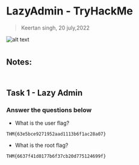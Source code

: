 # LazyAdmin - TryHackMe
> Keertan singh, 20 july,2022

![alt text](/images/bg.jpeg)

#
## Notes:
```
```
#

## Task 1 - Lazy Admin
### Answer the questions below 
- What is the user flag?
```
THM{63e5bce9271952aad1113b6f1ac28a07}
```
- What is the root flag?
```
THM{6637f41d0177b6f37cb20d775124699f}
```
#